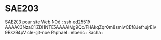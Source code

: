 <h1>SAE203</h1> 
SAE203 pour site Web
NOé : ssh-ed25519 AAAAC3NzaC1lZDI1NTE5AAAAIMg9Qc/FHAkqZqrQm8smiwCEf8JefhujrElv9BkzB4pV cle-git-noe
Raphael :
Alberic : 
Sacha :

